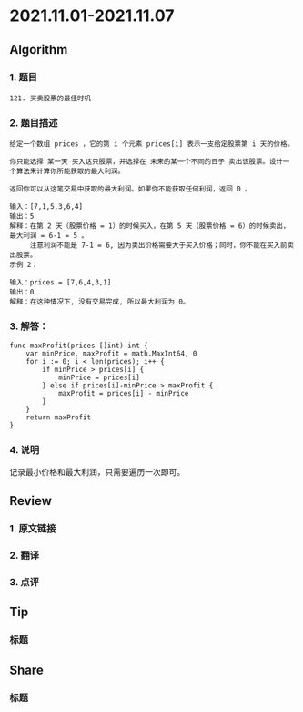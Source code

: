 # 2021.11.01-2021.11.07

## Algorithm
### 1. 题目
```
121. 买卖股票的最佳时机
```
### 2. 题目描述
```
给定一个数组 prices ，它的第 i 个元素 prices[i] 表示一支给定股票第 i 天的价格。

你只能选择 某一天 买入这只股票，并选择在 未来的某一个不同的日子 卖出该股票。设计一个算法来计算你所能获取的最大利润。

返回你可以从这笔交易中获取的最大利润。如果你不能获取任何利润，返回 0 。

输入：[7,1,5,3,6,4]
输出：5
解释：在第 2 天（股票价格 = 1）的时候买入，在第 5 天（股票价格 = 6）的时候卖出，最大利润 = 6-1 = 5 。
     注意利润不能是 7-1 = 6, 因为卖出价格需要大于买入价格；同时，你不能在买入前卖出股票。
示例 2：

输入：prices = [7,6,4,3,1]
输出：0
解释：在这种情况下, 没有交易完成, 所以最大利润为 0。
```

### 3. 解答：
```golang
func maxProfit(prices []int) int {
	var minPrice, maxProfit = math.MaxInt64, 0
	for i := 0; i < len(prices); i++ {
		if minPrice > prices[i] {
			minPrice = prices[i]
		} else if prices[i]-minPrice > maxProfit {
			maxProfit = prices[i] - minPrice
		}
	}
	return maxProfit
}
```
### 4. 说明
记录最小价格和最大利润，只需要遍历一次即可。

## Review
### 1. 原文链接


### 2. 翻译


### 3. 点评


## Tip
### 标题


## Share
### 标题